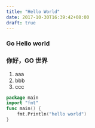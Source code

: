 ```yaml
---
title: "Hello World"
date: 2017-10-30T16:39:42+08:00
draft: true
---
```



### Go Hello world               
### 你好，GO 世界


1. aaa
1. bbb
1. ccc

```go
package main
import "fmt"
func main() {
    fmt.Println("hello world")
}
```
